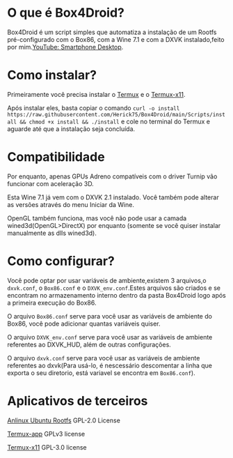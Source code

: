 # O que é Box4Droid?

Box4Droid é um script simples que automatiza a instalação de um Rootfs pré-configurado com o Box86, com a Wine 7.1 e com a DXVK instalado,feito por mim.[YouTube: Smartphone Desktop](https://youtube.com/@smartphonedesktop4229).

# Como instalar?

Primeiramente você precisa instalar o [Termux](https://f-droid.org/en/packages/com.termux) e o [Termux-x11](https://github.com/termux/termux-x11/actions/runs/4385798707).

Após instalar eles, basta copiar o comando `curl -o install https://raw.githubusercontent.com/Herick75/Box4Droid/main/Scripts/install && chmod +x install && ./install`
e cole no terminal do Termux e aguarde até que a instalação seja concluída.

# Compatibilidade

Por enquanto, apenas GPUs Adreno compatíveis com
o driver Turnip vão funcionar com aceleração 3D.

Esta Wine 7.1 já vem com o DXVK 2.1 instalado.  Você também pode alterar as versões através do menu Iniciar da Wine.

OpenGL também funciona, mas você não pode usar a camada wined3d(OpenGL>DirectX)
por enquanto (somente se você quiser instalar manualmente as
dlls wined3d).

# Como configurar?

Você pode optar por usar variáveis de ambiente,existem 3 arquivos,o `dxvk.conf`, o `Box86.conf` e o `DXVK_env.conf`.Estes arquivos são criados e se encontram no armazenamento
interno dentro da pasta Box4Droid logo após a primeira execução do Box86. 

O arquivo `Box86.conf` serve para você usar as variáveis de ambiente do Box86, você pode adicionar quantas variáveis quiser.

O arquivo `DXVK_env.conf` serve para você usar as variáveis de ambiente referentes ao DXVK_HUD, além de outras configurações.

O arquivo `dxvk.conf` serve para você usar as variáveis de ambiente referentes ao dxvk(Para usá-lo, é nescessário descomentar a linha que exporta o seu diretorio, está variavel se encontra em `Box86.conf`).

# Aplicativos de terceiros
[Anlinux Ubuntu Rootfs](https://github.com/EXALAB/Anlinux-Resources/tree/master/Rootfs/Ubuntu/arm64) GPL-2.0 License

[Termux-app](https://github.com/termux/termux-app) GPLv3 license

[Termux-x11](https://github.com/termux/termux-x11)  GPL-3.0 license
